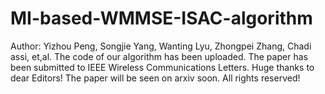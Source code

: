 # MI-based-WMMSE-ISAC-algorithm
Author: Yizhou Peng, Songjie Yang, Wanting Lyu, Zhongpei Zhang, Chadi assi, et,al.
The code of our algorithm has been uploaded. The paper has been submitted to IEEE Wireless Communications Letters. Huge thanks to dear Editors! The paper will be seen on arxiv soon. All rights reserved!
